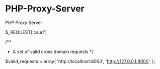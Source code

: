 # PHP-Proxy-Server
PHP Proxy Server

$_REQUEST['csurl']

/**
 * A set of valid cross domain requests
 */
 
$valid_requests = array(
   'http://localhost:8000',
   'http://127.0.0.1:8000',
);
